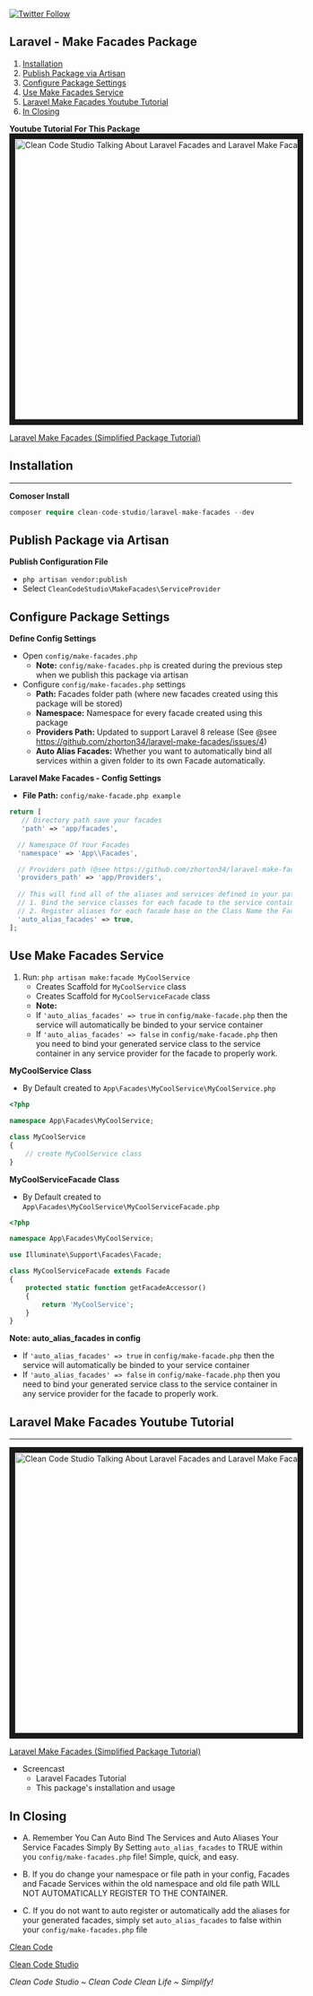[![Twitter Follow](https://img.shields.io/twitter/follow/cleancodestudio.svg?style=social)](https://twitter.com/cleancodestudio) 

## Laravel - Make Facades Package

1. [Installation](#installation)
2. [Publish Package via Artisan](#publish-package-via-artisan)
3. [Configure Package Settings](#configure-package-settings)
4. [Use Make Facades Service](#use-make-facades-service)
5. [Laravel Make Facades Youtube Tutorial](#laravel-make-facades-youtube-tutorial)
6. [In Closing](#in-closing)
 

**Youtube Tutorial For This Package**
<a href="https://youtu.be/Go0JBT98uOw?t=380" target="_blank"><img src="http://img.youtube.com/vi/Go0JBT98uOw/0.jpg" width='750' height='500' border='10' alt="Clean Code Studio Talking About Laravel Facades and Laravel Make Facades Package Tutorial" width="800" height="500" border="10" />

Laravel Make Facades (Simplified Package Tutorial)


</a>

## Installation

---

**Comoser Install**
```php
composer require clean-code-studio/laravel-make-facades --dev
```

## Publish Package via Artisan

**Publish Configuration File**
 - `php artisan vendor:publish` 
 - Select `CleanCodeStudio\MakeFacades\ServiceProvider`

## Configure Package Settings
**Define Config Settings**
 - Open `config/make-facades.php` 
    - **Note:** `config/make-facades.php` is created during the previous step when we publish this package via artisan
 - Configure `config/make-facades.php` settings
   - **Path:** Facades folder path (where new facades created using this package will be stored)
   - **Namespace:** Namespace for every facade created using this package
   - **Providers Path:** Updated to support Laravel 8 release (See @see https://github.com/zhorton34/laravel-make-facades/issues/4)
   - **Auto Alias Facades:** Whether you want to automatically bind all services within a given folder to its own Facade automatically.

**Laravel Make Facades - Config Settings**
- **File Path:** `config/make-facade.php example`
```php
return [
   // Directory path save your facades
   'path' => 'app/facades',

  // Namespace Of Your Facades
  'namespace' => 'App\\Facades',

  // Providers path (@see https://github.com/zhorton34/laravel-make-facades/issues/4)
  'providers_path' => 'app/Providers',
  
  // This will find all of the aliases and services defined in your path settings and
  // 1. Bind the service classes for each facade to the service container automatically
  // 2. Register aliases for each facade base on the Class Name the Facade Reference to the service container automatically
  'auto_alias_facades' => true,
];
```

## Use Make Facades Service

1. Run: `php artisan make:facade MyCoolService`
   - Creates Scaffold for `MyCoolService` class
   - Creates Scaffold for `MyCoolServiceFacade` class
   - **Note:** 
    - If `'auto_alias_facades' => true` in `config/make-facade.php` then the service will automatically be binded to your service container
    - If `'auto_alias_facades' => false` in `config/make-facade.php` then you need to bind your generated service class to
     the service container in any service provider for the facade to properly work. 
   
**MyCoolService Class**
- By Default created to `App\Facades\MyCoolService\MyCoolService.php`
```php
<?php

namespace App\Facades\MyCoolService;

class MyCoolService
{
    // create MyCoolService class
}
```

**MyCoolServiceFacade Class**
-  By Default created to `App\Facades\MyCoolService\MyCoolServiceFacade.php`
```php
<?php

namespace App\Facades\MyCoolService;

use Illuminate\Support\Facades\Facade;

class MyCoolServiceFacade extends Facade
{
    protected static function getFacadeAccessor()
    {
        return 'MyCoolService';
    }
}

```

**Note: auto_alias_facades in config** 
- If `'auto_alias_facades' => true` in `config/make-facade.php` then the service will automatically be binded to your service container
- If `'auto_alias_facades' => false` in `config/make-facade.php` then you need to bind your generated service class to
     the service container in any service provider for the facade to properly work. 



## Laravel Make Facades Youtube Tutorial

---
<a href="https://youtu.be/Go0JBT98uOw?t=380" target="_blank"><img src="http://img.youtube.com/vi/Go0JBT98uOw/0.jpg" width='750' height='500' border='10' alt="Clean Code Studio Talking About Laravel Facades and Laravel Make Facades Package Tutorial" width="800" height="500" border="10" />

Laravel Make Facades (Simplified Package Tutorial)


</a>

- Screencast 
   - Laravel Facades Tutorial
   - This package's installation and usage


## In Closing
- A. Remember You Can Auto Bind The Services and Auto Aliases Your Service Facades Simply By Setting
    `auto_alias_facades` to TRUE within you `config/make-facades.php` file! Simple, quick, and easy.

- B. If you do change your namespace or file path in your config, 
   Facades and Facade Services within the old namespace and old file path
    WILL NOT AUTOMATICALLY REGISTER TO THE CONTAINER.

- C. If you do not want to auto register or automatically add the aliases for your generated facades, simply set
   `auto_alias_facades` to false within your `config/make-facades.php` file


[Clean Code](https://cleancode.studio/clean-code)

[Clean Code Studio](https://cleancode.studio)


_Clean Code Studio ~ Clean Code Clean Life ~ Simplify!_
